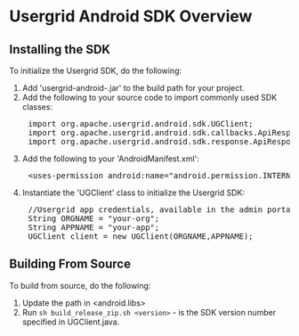 Usergrid Android SDK Overview
=======================

Installing the SDK
--------------------

To initialize the Usergrid SDK, do the following:

1. Add 'usergrid-android-<version>.jar' to the build path for your project.
2. Add the following to your source code to import commonly used SDK classes:
<pre>
    import org.apache.usergrid.android.sdk.UGClient;
    import org.apache.usergrid.android.sdk.callbacks.ApiResponseCallback;
    import org.apache.usergrid.android.sdk.response.ApiResponse;  
</pre>
3. Add the following to your 'AndroidManifest.xml':
<pre>
    &lt;uses-permission android:name="android.permission.INTERNET" /&gt;    
</pre>
4. Instantiate the 'UGClient' class to initialize the Usergrid SDK:
<pre>
    //Usergrid app credentials, available in the admin portal
    String ORGNAME = "your-org";
    String APPNAME = "your-app";
    UGClient client = new UGClient(ORGNAME,APPNAME);    
</pre>

Building From Source
--------------------
To build from source, do the following:

1. Update the path in <android.libs>
2. Run <code>sh build_release_zip.sh &lt;version&gt;</code> - <version> is the SDK version number specified in UGClient.java.
